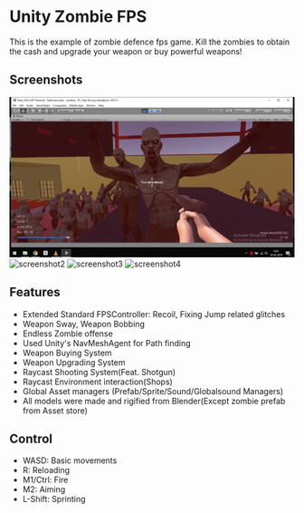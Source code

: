 # Unity Zombie FPS 
This is the example of zombie defence fps game. Kill the zombies to obtain the cash and upgrade your weapon or buy powerful weapons!

## Screenshots
![screenshot1](screenshot1.png)
![screenshot2](screenshot2.png)
![screenshot3](screenshot3.png)
![screenshot4](screenshot4.png)

## Features
- Extended Standard FPSController: Recoil, Fixing Jump related glitches
- Weapon Sway, Weapon Bobbing
- Endless Zombie offense
- Used Unity's NavMeshAgent for Path finding
- Weapon Buying System
- Weapon Upgrading System
- Raycast Shooting System(Feat. Shotgun)
- Raycast Environment interaction(Shops)
- Global Asset managers (Prefab/Sprite/Sound/Globalsound Managers)
- All models were made and rigified from Blender(Except zombie prefab from Asset store)

## Control
- WASD: Basic movements
- R: Reloading
- M1/Ctrl: Fire
- M2: Aiming
- L-Shift: Sprinting
